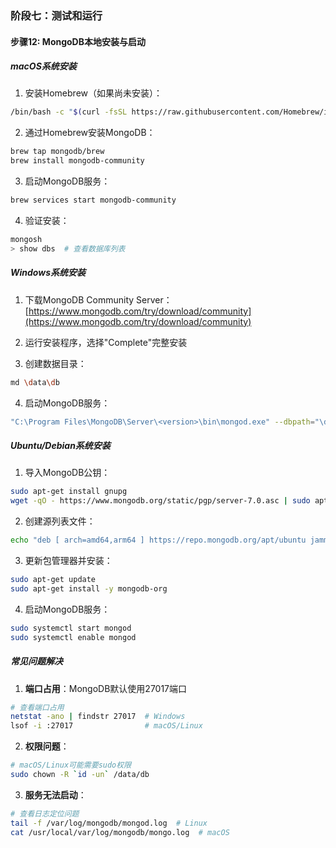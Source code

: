 ### 阶段七：测试和运行

#### 步骤12: MongoDB本地安装与启动

##### macOS系统安装
1. 安装Homebrew（如果尚未安装）：
```bash
/bin/bash -c "$(curl -fsSL https://raw.githubusercontent.com/Homebrew/install/HEAD/install.sh)"
```

2. 通过Homebrew安装MongoDB：
```bash
brew tap mongodb/brew
brew install mongodb-community
```

3. 启动MongoDB服务：
```bash
brew services start mongodb-community
```

4. 验证安装：
```bash
mongosh
> show dbs  # 查看数据库列表
```

##### Windows系统安装
1. 下载MongoDB Community Server：
   [https://www.mongodb.com/try/download/community](https://www.mongodb.com/try/download/community)

2. 运行安装程序，选择"Complete"完整安装

3. 创建数据目录：
```bash
md \data\db
```

4. 启动MongoDB服务：
```bash
"C:\Program Files\MongoDB\Server\<version>\bin\mongod.exe" --dbpath="\data\db"
```

##### Ubuntu/Debian系统安装
1. 导入MongoDB公钥：
```bash
sudo apt-get install gnupg
wget -qO - https://www.mongodb.org/static/pgp/server-7.0.asc | sudo apt-key add -
```

2. 创建源列表文件：
```bash
echo "deb [ arch=amd64,arm64 ] https://repo.mongodb.org/apt/ubuntu jammy/mongodb-org/7.0 multiverse" | sudo tee /etc/apt/sources.list.d/mongodb-org-7.0.list
```

3. 更新包管理器并安装：
```bash
sudo apt-get update
sudo apt-get install -y mongodb-org
```

4. 启动MongoDB服务：
```bash
sudo systemctl start mongod
sudo systemctl enable mongod
```

##### 常见问题解决
1. **端口占用**：MongoDB默认使用27017端口
```bash
# 查看端口占用
netstat -ano | findstr 27017  # Windows
lsof -i :27017                # macOS/Linux
```

2. **权限问题**：
```bash
# macOS/Linux可能需要sudo权限
sudo chown -R `id -un` /data/db
```

3. **服务无法启动**：
```bash
# 查看日志定位问题
tail -f /var/log/mongodb/mongod.log  # Linux
cat /usr/local/var/log/mongodb/mongo.log  # macOS
```
